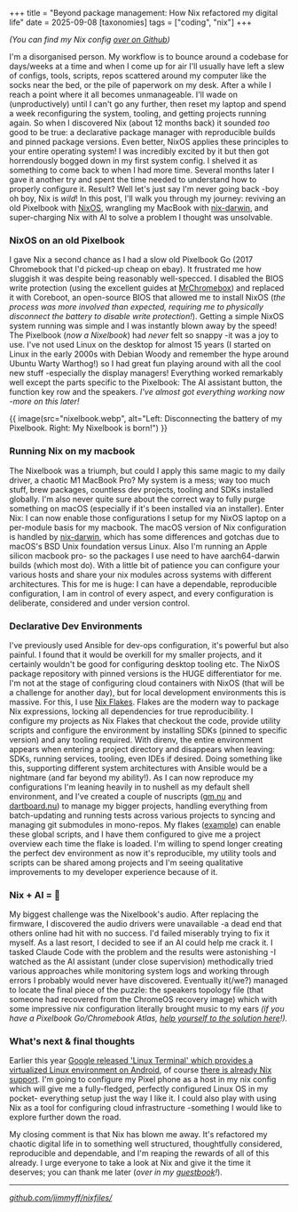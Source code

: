 +++
title = "Beyond package management: How Nix refactored my digital life"
date = 2025-09-08
[taxonomies]
tags = ["coding", "nix"]
+++

_(You can find my Nix config [over on Github](https://github.com/jimmyff/nixfiles/))_

I'm a disorganised person. My workflow is to bounce around a codebase for days/weeks at a time and when I come up for air I'll usually have left a slew of configs, tools, scripts, repos scattered around my computer like the socks near the bed, or the pile of paperwork on my desk. After a while I reach a point where it all becomes unmanageable. I'll wade on (unproductively) until I can't go any further, then reset my laptop and spend a week reconfiguring the system, tooling, and getting projects running again. So when I discovered Nix (about 12 months back) it sounded _too_ good to be true: a declarative package manager with reproducible builds and pinned package versions. Even better, NixOS applies these principles to your entire operating system! I was incredibly excited by it but then got horrendously bogged down in my first system config. I shelved it as something to come back to when I had more time. Several months later I gave it another try and spent the time needed to understand how to properly configure it. Result? Well let's just say I'm never going back -boy oh boy, Nix is *wild*! In this post, I'll walk you through my journey: reviving an old Pixelbook with [NixOS](https://nixos.org/), wrangling my MacBook with [nix-darwin](https://github.com/nix-darwin/nix-darwin), and super-charging Nix with AI to solve a problem I thought was unsolvable.

### NixOS on an old Pixelbook

I gave Nix a second chance as I had a slow old Pixelbook Go (2017 Chromebook that I'd picked-up cheap on ebay). It frustrated me how sluggish it was despite being reasonably well-specced. I disabled the BIOS write protection (using the excellent guides at [MrChromebox](https://docs.mrchromebox.tech/)) and replaced it with Coreboot, an open-source BIOS that allowed me to install NixOS (_the process was more involved than expected, requiring me to physically disconnect the battery to disable write protection!_). Getting a simple NixOS system running was simple and I was instantly blown away by the speed! The Pixelbook (_now a Nixelbook_) had *never* felt so snappy -it was a joy to use. I've not used Linux on the desktop for almost 15 years (I started on Linux in the early 2000s with Debian Woody and remember the hype around Ubuntu Warty Warthog!) so I had great fun playing around with all the cool new stuff -especially the display managers! Everything worked remarkably well except the parts specific to the Pixelbook: The AI assistant button, the function key row and the speakers. _I've almost got everything working now -more on this later!_

{{ image(src="nixelbook.webp", alt="Left: Disconnecting the battery of my Pixelbook. Right: My Nixelbook is born!") }}

### Running Nix on my macbook

The Nixelbook was a triumph, but could I apply this same magic to my daily driver, a chaotic M1 MacBook Pro? My system is a mess; way too much stuff, brew packages, countless dev projects, tooling and SDKs installed globally. I'm also never quite sure about the correct way to fully purge something on macOS (especially if it's been installed via an installer). Enter Nix: I can now enable those configurations I setup for my NixOS laptop on a per-module basis for my macbook. The macOS version of Nix configuration is handled by [nix-darwin](https://github.com/nix-darwin/nix-darwin), which has some differences and gotchas due to macOS's BSD Unix foundation versus Linux. Also I'm running an Apple silicon macbook pro- so the packages I use need to have aarch64-darwin builds (which most do). With a little bit of patience you can configure your various hosts and share your nix modules across systems with different architectures. This for me is huge: I can have a dependable, reproducible configuration, I am in control of every aspect, and every configuration is deliberate, considered and under version control. 


### Declarative Dev Environments

I've previously used Ansible for dev-ops configuration, it's powerful but also painful. I found that it would be overkill for my smaller projects, and it certainly wouldn't be good for configuring desktop tooling etc. The NixOS package repository with pinned versions is the HUGE differentiator for me. I'm not at the stage of configuring cloud containers with NixOS (that will be a challenge for another day), but for local development environments this is massive. For this, I use [Nix Flakes](https://nixos.wiki/wiki/Flakes). Flakes are the modern way to package Nix expressions, locking all dependencies for true reproducibility. I configure my projects as Nix Flakes that checkout the code, provide utility scripts and configure the environment by installing SDKs (pinned to specific version) and any tooling required. With direnv, the entire environment appears when entering a project directory and disappears when leaving: SDKs, running services, tooling, even IDEs if desired. Doing something like this, supporting different system architectures with Ansible would be a nightmare (and far beyond my ability!). As I can now reproduce my configurations I'm leaning heavily in to nushell as my default shell environment, and I've created a couple of nuscripts ([gm.nu](https://github.com/jimmyff/nixfiles/tree/main/scripts/git-manager) and [dartboard.nu](https://github.com/jimmyff/nixfiles/tree/main/scripts/dartboard)) to manage my bigger projects, handling everything from batch-updating and running tests across various projects to syncing and managing git submodules in mono-repos. My flakes ([example](https://github.com/jimmyff/nixfiles/blob/main/projects/rocket-kit/flake.nix)) can enable these global scripts, and I have them configured to give me a project overview each time the flake is loaded. I'm willing to spend longer creating the perfect dev environment as now it's reproducible, my utility tools and scripts can be shared among projects and I'm seeing qualitative improvements to my developer experience because of it.

### Nix + AI = 🤯

My biggest challenge was the Nixelbook's audio. After replacing the firmware, I discovered the audio drivers were unavailable -a dead end that others online had hit with no success. I'd failed miserably trying to fix it myself. As a last resort, I decided to see if an AI could help me crack it. I tasked Claude Code with the problem and the results were astonishing -I watched as the AI assistant (under close supervision) methodically tried various approaches while monitoring system logs and working through errors I probably would never have discovered. Eventually it(/we?) managed to locate the final piece of the puzzle: the speakers topology file (that someone had recovered from the ChromeOS recovery image) which with some impressive nix configuration literally brought music to my ears _(if you have a Pixelbook Go/Chromebook Atlas, [help yourself to the solution here](https://github.com/jimmyff/nixfiles/tree/main/nix_modules/hardware/pixelbook-go)!)._


### What's next & final thoughts

Earlier this year [Google released 'Linux Terminal' which provides a virtualized Linux environment on Android](https://www.androidauthority.com/android-linux-terminal-app-available-3532999/), of course [there is already Nix support](https://github.com/nix-community/nixos-avf). I'm going to configure my Pixel phone as a host in my nix config which will give me a fully-fledged, perfectly configured Linux OS in my pocket- everything setup just the way I like it. I could also play with using Nix as a tool for configuring cloud infrastructure -something I would like to explore further down the road.

My closing comment is that Nix has blown me away. It's refactored my chaotic digital life in to something well structured, thoughtfully considered, reproducible and dependable, and I'm reaping the rewards of all of this already. I urge everyone to take a look at Nix and give it the time it deserves; you can thank me later (_over in my [guestbook](/guestbook/)!_).

---

_[github.com/jimmyff/nixfiles/](https://github.com/jimmyff/nixfiles/)_
